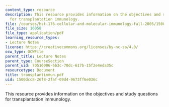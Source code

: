 ```yaml
---
content_type: resource
description: This resource provides information on the objectives and study questions
  for transplantation immunology.
file: /courses/hst-176-cellular-and-molecular-immunology-fall-2005/1500dcc826f82faf09d49673ff6e036c_transplantimmun.pdf
file_size: 16058
file_type: application/pdf
learning_resource_types:
- Lecture Notes
license: https://creativecommons.org/licenses/by-nc-sa/4.0/
ocw_type: OCWFile
parent_title: Lecture Notes
parent_type: CourseSection
parent_uid: 70516006-6b3c-70dc-617b-15f2e4eda35c
resourcetype: Document
title: transplantimmun.pdf
uid: 1500dcc8-26f8-2faf-09d4-9673ff6e036c
---
```

This resource provides information on the objectives and study questions for transplantation immunology.